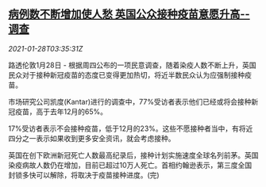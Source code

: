 <!--1611806040000-->
[病例数不断增加使人愁 英国公众接种疫苗意愿升高--调查](https://cn.reuters.com/article/poll-britain-covid19-0128-thur-idCNKBS29X0DC)
------

<div><i>2021-01-28T03:35:31Z</i></div><p>路透伦敦1月28日 - 根据周四公布的一项民意调查，随着染疫人数不断上升，英国民众对于接种新冠疫苗的态度已变得更加热切，将近半数民众认为应强制接种疫苗。</p><p>市场研究公司凯度(Kantar)进行的调查中，77%受访者表示他们已经或将会接种新冠疫苗，高于去年12月的65%。</p><p>17%受访者表示不会接种疫苗，低于12月的23%。这些不愿接种者当中，有将近四分之一表示如果收到更多安全资讯，就会考虑接种。</p><p>英国在创下欧洲新冠死亡人数最高纪录后，接种计划实施速度全球名列前茅。英国染疫病故人数仍在增加，目前已超过10万人死亡。首相约翰逊表示，第三度全国封锁多快可以解除，将取决于疫苗接种进度。(完)</p>
